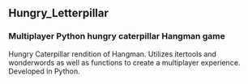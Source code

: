 ## Hungry_Letterpillar
### Multiplayer Python hungry caterpillar Hangman game

Hungry Caterpillar rendition of Hangman. Utilizes itertools and wonderwords as well as functions to create a multiplayer experience. Developed in Python. 
